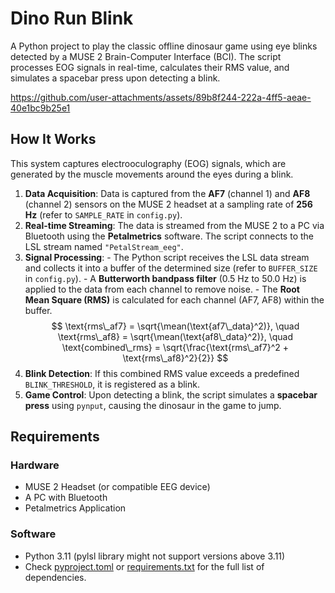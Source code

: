# Dino Run Blink

A Python project to play the classic offline dinosaur game using eye blinks detected by a MUSE 2 Brain-Computer Interface (BCI). The script processes EOG signals in real-time, calculates their RMS value, and simulates a spacebar press upon detecting a blink.

https://github.com/user-attachments/assets/89b8f244-222a-4ff5-aeae-40e1bc9b25e1

## How It Works

This system captures electrooculography (EOG) signals, which are generated by the muscle movements around the eyes during a blink.

1.  **Data Acquisition**: Data is captured from the **AF7** (channel 1) and **AF8** (channel 2) sensors on the MUSE 2 headset at a sampling rate of **256 Hz** (refer to `SAMPLE_RATE` in `config.py`).
2.  **Real-time Streaming**: The data is streamed from the MUSE 2 to a PC via Bluetooth using the **Petalmetrics** software. The script connects to the LSL stream named `"PetalStream_eeg"`.
3.  **Signal Processing**: - The Python script receives the LSL data stream and collects it into a buffer of the determined size (refer to `BUFFER_SIZE` in `config.py`). - A **Butterworth bandpass filter** (0.5 Hz to 50.0 Hz) is applied to the data from each channel to remove noise. - The **Root Mean Square (RMS)** is calculated for each channel (AF7, AF8) within the buffer.
    $$
    \text{rms\_af7} = \sqrt{\mean(\text{af7\_data}^2)}, \quad \text{rms\_af8} = \sqrt{\mean(\text{af8\_data}^2)}, \quad \text{combined\_rms} = \sqrt{\frac{\text{rms\_af7}^2 + \text{rms\_af8}^2}{2}}
    $$
4.  **Blink Detection**: If this combined RMS value exceeds a predefined `BLINK_THRESHOLD`, it is registered as a blink.
5.  **Game Control**: Upon detecting a blink, the script simulates a **spacebar press** using `pynput`, causing the dinosaur in the game to jump.

## Requirements

### Hardware

- MUSE 2 Headset (or compatible EEG device)
- A PC with Bluetooth
- Petalmetrics Application

### Software

- Python 3.11 (pylsl library might not support versions above 3.11)
- Check [pyproject.toml](pyproject.toml) or [requirements.txt](requirements.txt) for the full list of dependencies.
